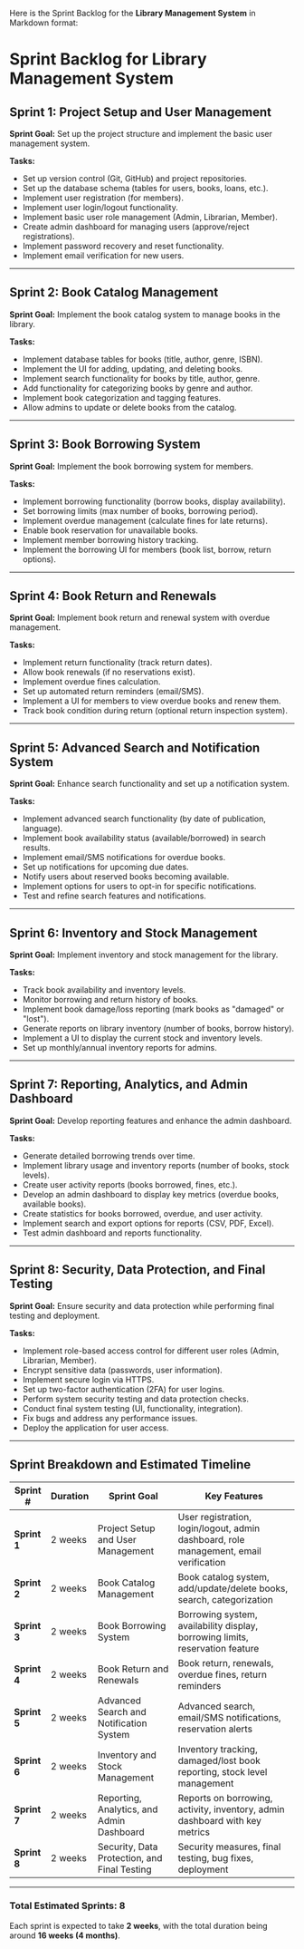 Here is the Sprint Backlog for the **Library Management System** in Markdown format:


# Sprint Backlog for Library Management System

## Sprint 1: Project Setup and User Management

**Sprint Goal:** Set up the project structure and implement the basic user management system.

**Tasks:**
- Set up version control (Git, GitHub) and project repositories.
- Set up the database schema (tables for users, books, loans, etc.).
- Implement user registration (for members).
- Implement user login/logout functionality.
- Implement basic user role management (Admin, Librarian, Member).
- Create admin dashboard for managing users (approve/reject registrations).
- Implement password recovery and reset functionality.
- Implement email verification for new users.

---

## Sprint 2: Book Catalog Management

**Sprint Goal:** Implement the book catalog system to manage books in the library.

**Tasks:**
- Implement database tables for books (title, author, genre, ISBN).
- Implement the UI for adding, updating, and deleting books.
- Implement search functionality for books by title, author, genre.
- Add functionality for categorizing books by genre and author.
- Implement book categorization and tagging features.
- Allow admins to update or delete books from the catalog.

---

## Sprint 3: Book Borrowing System

**Sprint Goal:** Implement the book borrowing system for members.

**Tasks:**
- Implement borrowing functionality (borrow books, display availability).
- Set borrowing limits (max number of books, borrowing period).
- Implement overdue management (calculate fines for late returns).
- Enable book reservation for unavailable books.
- Implement member borrowing history tracking.
- Implement the borrowing UI for members (book list, borrow, return options).

---

## Sprint 4: Book Return and Renewals

**Sprint Goal:** Implement book return and renewal system with overdue management.

**Tasks:**
- Implement return functionality (track return dates).
- Allow book renewals (if no reservations exist).
- Implement overdue fines calculation.
- Set up automated return reminders (email/SMS).
- Implement a UI for members to view overdue books and renew them.
- Track book condition during return (optional return inspection system).

---

## Sprint 5: Advanced Search and Notification System

**Sprint Goal:** Enhance search functionality and set up a notification system.

**Tasks:**
- Implement advanced search functionality (by date of publication, language).
- Implement book availability status (available/borrowed) in search results.
- Implement email/SMS notifications for overdue books.
- Set up notifications for upcoming due dates.
- Notify users about reserved books becoming available.
- Implement options for users to opt-in for specific notifications.
- Test and refine search features and notifications.

---

## Sprint 6: Inventory and Stock Management

**Sprint Goal:** Implement inventory and stock management for the library.

**Tasks:**
- Track book availability and inventory levels.
- Monitor borrowing and return history of books.
- Implement book damage/loss reporting (mark books as "damaged" or "lost").
- Generate reports on library inventory (number of books, borrow history).
- Implement a UI to display the current stock and inventory levels.
- Set up monthly/annual inventory reports for admins.

---

## Sprint 7: Reporting, Analytics, and Admin Dashboard

**Sprint Goal:** Develop reporting features and enhance the admin dashboard.

**Tasks:**
- Generate detailed borrowing trends over time.
- Implement library usage and inventory reports (number of books, stock levels).
- Create user activity reports (books borrowed, fines, etc.).
- Develop an admin dashboard to display key metrics (overdue books, available books).
- Create statistics for books borrowed, overdue, and user activity.
- Implement search and export options for reports (CSV, PDF, Excel).
- Test admin dashboard and reports functionality.

---

## Sprint 8: Security, Data Protection, and Final Testing

**Sprint Goal:** Ensure security and data protection while performing final testing and deployment.

**Tasks:**
- Implement role-based access control for different user roles (Admin, Librarian, Member).
- Encrypt sensitive data (passwords, user information).
- Implement secure login via HTTPS.
- Set up two-factor authentication (2FA) for user logins.
- Perform system security testing and data protection checks.
- Conduct final system testing (UI, functionality, integration).
- Fix bugs and address any performance issues.
- Deploy the application for user access.

---

## Sprint Breakdown and Estimated Timeline

| **Sprint #** | **Duration** | **Sprint Goal**                                       | **Key Features**                                                                 |
|--------------|--------------|-------------------------------------------------------|----------------------------------------------------------------------------------|
| **Sprint 1** | 2 weeks      | Project Setup and User Management                     | User registration, login/logout, admin dashboard, role management, email verification |
| **Sprint 2** | 2 weeks      | Book Catalog Management                               | Book catalog system, add/update/delete books, search, categorization             |
| **Sprint 3** | 2 weeks      | Book Borrowing System                                 | Borrowing system, availability display, borrowing limits, reservation feature    |
| **Sprint 4** | 2 weeks      | Book Return and Renewals                               | Book return, renewals, overdue fines, return reminders                           |
| **Sprint 5** | 2 weeks      | Advanced Search and Notification System               | Advanced search, email/SMS notifications, reservation alerts                     |
| **Sprint 6** | 2 weeks      | Inventory and Stock Management                        | Inventory tracking, damaged/lost book reporting, stock level management         |
| **Sprint 7** | 2 weeks      | Reporting, Analytics, and Admin Dashboard             | Reports on borrowing, activity, inventory, admin dashboard with key metrics     |
| **Sprint 8** | 2 weeks      | Security, Data Protection, and Final Testing          | Security measures, final testing, bug fixes, deployment                         |

---

### **Total Estimated Sprints: 8**  
Each sprint is expected to take **2 weeks**, with the total duration being around **16 weeks (4 months)**.

